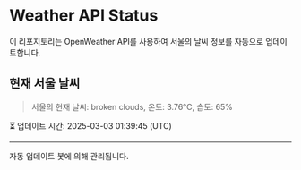 
# Weather API Status

이 리포지토리는 OpenWeather API를 사용하여 서울의 날씨 정보를 자동으로 업데이트합니다.

## 현재 서울 날씨
> 서울의 현재 날씨: broken clouds, 온도: 3.76°C, 습도: 65%

⏳ 업데이트 시간: 2025-03-03 01:39:45 (UTC)

---
자동 업데이트 봇에 의해 관리됩니다.
